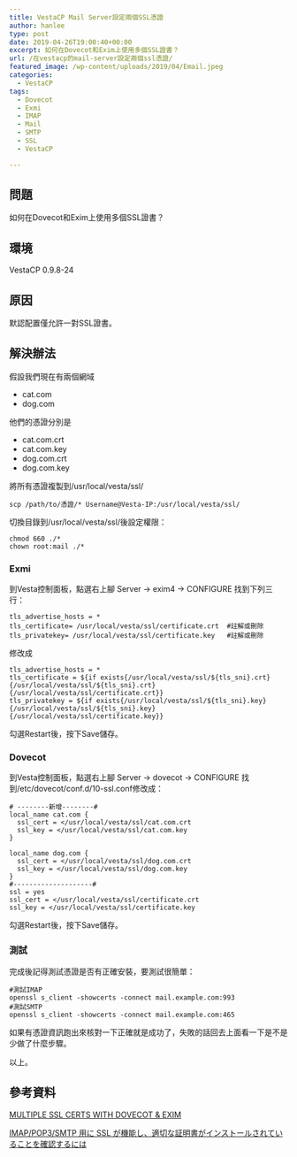 ```yaml
---
title: VestaCP Mail Server設定兩個SSL憑證
author: hanlee
type: post
date: 2019-04-26T19:00:40+00:00
excerpt: 如何在Dovecot和Exim上使用多個SSL證書？
url: /在vestacp的mail-server設定兩個ssl憑證/
featured_image: /wp-content/uploads/2019/04/Email.jpeg
categories:
  - VestaCP
tags:
  - Dovecot
  - Exmi
  - IMAP
  - Mail
  - SMTP
  - SSL
  - VestaCP

---
```

## 問題

如何在Dovecot和Exim上使用多個SSL證書？

## 環境

VestaCP 0.9.8-24

## 原因

默認配置僅允許一對SSL證書。

## 解決辦法

假設我們現在有兩個網域

  * cat.com
  * dog.com

他們的憑證分別是

  * cat.com.crt
  * cat.com.key
  * dog.com.crt
  * dog.com.key

將所有憑證複製到/usr/local/vesta/ssl/

<pre class="wp-block-code"><code>scp /path/to/憑證/* Username@Vesta-IP:/usr/local/vesta/ssl/</code></pre>

切換目錄到/usr/local/vesta/ssl/後設定權限：

<pre class="wp-block-code"><code>chmod 660 ./*
chown root:mail ./*</code></pre>

### Exmi

到Vesta控制面板，點選右上腳 Server -> exim4 -> CONFIGURE 找到下列三行：

<pre class="wp-block-code"><code>tls_advertise_hosts = *
tls_certificate= /usr/local/vesta/ssl/certificate.crt  #註解或刪除
tls_privatekey= /usr/local/vesta/ssl/certificate.key   #註解或刪除</code></pre>

修改成

<pre class="wp-block-code"><code>tls_advertise_hosts = *
tls_certificate = ${if exists{/usr/local/vesta/ssl/${tls_sni}.crt}{/usr/local/vesta/ssl/${tls_sni}.crt}{/usr/local/vesta/ssl/certificate.crt}}
tls_privatekey = ${if exists{/usr/local/vesta/ssl/${tls_sni}.key}{/usr/local/vesta/ssl/${tls_sni}.key}{/usr/local/vesta/ssl/certificate.key}}</code></pre>

勾選Restart後，按下Save儲存。

### Dovecot

到Vesta控制面板，點選右上腳 Server -> dovecot -> CONFIGURE 找到/etc/dovecot/conf.d/10-ssl.conf修改成：

<pre class="wp-block-code"><code># --------新增--------#
local_name cat.com {
  ssl_cert = &lt;/usr/local/vesta/ssl/cat.com.crt
  ssl_key = &lt;/usr/local/vesta/ssl/cat.com.key
}

local_name dog.com {
  ssl_cert = &lt;/usr/local/vesta/ssl/dog.com.crt
  ssl_key = &lt;/usr/local/vesta/ssl/dog.com.key
}
#--------------------#
ssl = yes
ssl_cert = &lt;/usr/local/vesta/ssl/certificate.crt
ssl_key = &lt;/usr/local/vesta/ssl/certificate.key</code></pre>

勾選Restart後，按下Save儲存。

### 測試

完成後記得測試憑證是否有正確安裝，要測試很簡單：

<pre class="wp-block-code"><code>#測試IMAP
openssl s_client -showcerts -connect mail.example.com:993
#測試SMTP
openssl s_client -showcerts -connect mail.example.com:465</code></pre>

如果有憑證資訊跑出來核對一下正確就是成功了，失敗的話回去上面看一下是不是少做了什麼步驟。

以上。

## 參考資料

[MULTIPLE SSL CERTS WITH DOVECOT & EXIM][1]

[IMAP/POP3/SMTP 用に SSL が機能し、適切な証明書がインストールされていることを確認するには][2]

 [1]: https://help.atmail.com/hc/en-us/articles/115009208748-Multiple-SSL-certs-with-Dovecot-Exim
 [2]: https://support.plesk.com/hc/ja/articles/213961665-IMAP-POP3-SMTP-%E7%94%A8%E3%81%AB-SSL-%E3%81%8C%E6%A9%9F%E8%83%BD%E3%81%97-%E9%81%A9%E5%88%87%E3%81%AA%E8%A8%BC%E6%98%8E%E6%9B%B8%E3%81%8C%E3%82%A4%E3%83%B3%E3%82%B9%E3%83%88%E3%83%BC%E3%83%AB%E3%81%95%E3%82%8C%E3%81%A6%E3%81%84%E3%82%8B%E3%81%93%E3%81%A8%E3%82%92%E7%A2%BA%E8%AA%8D%E3%81%99%E3%82%8B%E3%81%AB%E3%81%AF